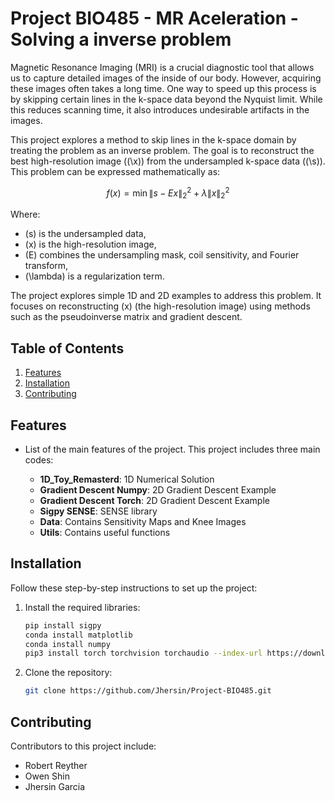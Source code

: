 # Project BIO485 - MR Aceleration - Solving a inverse problem

Magnetic Resonance Imaging (MRI) is a crucial diagnostic tool that allows us to capture detailed images of the inside of our body. However, acquiring these images often takes a long time. One way to speed up this process is by skipping certain lines in the k-space data beyond the Nyquist limit. While this reduces scanning time, it also introduces undesirable artifacts in the images.  

This project explores a method to skip lines in the k-space domain by treating the problem as an inverse problem. The goal is to reconstruct the best high-resolution image ((\x)\) from the undersampled k-space data ((\s)\). This problem can be expressed mathematically as:  

$$
f(x) = \min \|s - Ex\|_2^2 + \lambda \|x\|_2^2
$$  

Where:  
- \(s\) is the undersampled data,  
- \(x\) is the high-resolution image,  
- \(E\) combines the undersampling mask, coil sensitivity, and Fourier transform,  
- \(\lambda\) is a regularization term.  

The project explores simple 1D and 2D examples to address this problem. It focuses on reconstructing \(x\) (the high-resolution image) using methods such as the pseudoinverse matrix and gradient descent.  

## Table of Contents
1. [Features](#features)
2. [Installation](#installation)
3. [Contributing](#contributing)

## Features
- List of the main features of the project. This project includes three main codes:

  - **1D_Toy_Remasterd**: 1D Numerical Solution  
  - **Gradient Descent Numpy**: 2D Gradient Descent Example  
  - **Gradient Descent Torch**: 2D Gradient Descent Example  
  - **Sigpy SENSE**: SENSE library  
  - **Data**: Contains Sensitivity Maps and Knee Images  
  - **Utils**: Contains useful functions  

## Installation
Follow these step-by-step instructions to set up the project:

1. Install the required libraries:
   ```bash
   pip install sigpy
   conda install matplotlib
   conda install numpy
   pip3 install torch torchvision torchaudio --index-url https://download.pytorch.org/whl/cu124
   ```

2. Clone the repository:
   ```bash
   git clone https://github.com/Jhersin/Project-BIO485.git
   ```

## Contributing
Contributors to this project include:
- Robert Reyther  
- Owen Shin  
- Jhersin Garcia


